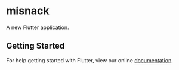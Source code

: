 # misnack

A new Flutter application.

## Getting Started

For help getting started with Flutter, view our online
[documentation](https://flutter.io/).
